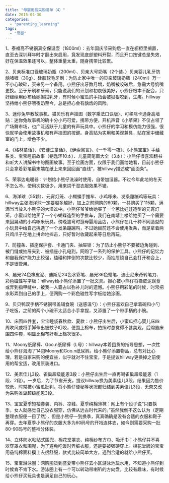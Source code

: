 ```yaml
---
title: "母婴用品采购清单（4）"
date: 2015-04-30
categories: 
  - "parenting_learning"
tags: 
  - "母婴"
---
```


1、泰福高不锈钢真空保温壶（1800ml）：去年国庆节采购后一直在橱柜里搁置，直至去深圳拜年时才翻出来启用，竟发现底部塑料开裂，而且开口按键总是失效，好在保温效果还可以，整体重量太重，随身携带比较累。

2、贝亲标准口径玻璃奶瓶（200ml）、贝亲大号奶嘴（2个装、）贝亲婴儿乳牙防龋啫喱（30g）、硅胶软毛牙刷：为防止家中唯一的贝亲玻璃奶瓶（240ml）万一不小心破碎，买来另一个备用。小熊仔出牙数月增，奶嘴被咬破后，急需大号奶嘴更换。至于牙刷和牙膏，只能说我们的计划和初衷很美好，小熊仔根本不配合，只好继续用纱布给她擦拭乳牙，有时候小蜜瓜的手指会被狠狠咬到，生疼。hillway坚持给小熊仔喂夜奶至今，总是担心会有龋齿的风险。

3、迷你兔早教故事机、猫贝乐有声挂图（数字乘法口诀版）、可移除卡通身高墙贴：迷你兔故事机的确十分小巧可爱，携带方便，开机声音《小苹果》不仅占领了广场舞市场，也广泛活跃于儿童的有声玩具中。小熊仔的学习和模仿能力很强，很快就学会使用故事机和有声挂图的按键。身高贴为实用和美观兼具，贴在家中储藏室的门上，增色不少。

4、《格林童话》、《安徒生童话》、《伊索寓言》、《一千零一夜》、《小熊宝宝》手绘系类、宝宝睡前故事（钥匙环10本）、儿童简笔画大全（3本）：小熊仔很喜欢翻书和听大人讲解书中的图画故事。至于绘画方面，仅限于我们画给她看，目前小熊仔只会拿着彩笔最末端在纸上来来回回画“直线”，被hillway描述成“画面条”。

5、荣事达电暖器：计划给小熊仔洗澡时使用，自带加湿器。不过今年此地的冬天不怎么冷，使用次数极少，用来烘干湿衣服效果不错。

6、海洋球（55颗）、元宵灯笼、小蝴蝶手推车、小鸡啄米、发条蹦蹦鸡等玩具：hillway主张海洋球一定要越多越好，加上之前网购的60颗，一共购买了115颗，满满当当放入小熊仔的大澡盆中。小熊仔爷爷给她买了一个芭比娃娃造型的元宵灯笼，小蜜瓜给她买了一个小蝴蝶造型的手推车，我们在南靖土楼给她买了一个需要来回晃动的小鸡啄米玩具。傍晚遛弯时逛母婴用品店，小熊仔在几十种不同造型的小玩具中给自己挑选了一个发条蹦蹦鸡，不过她目前还不会使用发条，而是拿着两只鸡爪子在地上拼命地摔击，只好暂时收藏起来等日后再玩。

7、防撞条、插座保护套、卡通门夹、抽屉锁：为了防止小熊仔不要被边角碰到、被门缝或抽屉夹到、被插座小孔电到，网购了一系列的保护工具。小熊仔的记忆力和自我保护能力比较强，磕碰和摔倒的次数比较少，而抽屉锁自己会打开和合上，不是很管用。

8、晨光24色橡皮泥、迪斯尼24色水彩笔、晨光36色蜡笔、迪士尼米奇转笔刀、彩色磁性写字板：hillway给小熊仔添置了一批文具。担心被小熊仔将橡皮泥误食或弄到指甲缝中，被我一人霸占以弥补儿时的遗憾。小熊仔用彩笔的时候，时常把水彩弄到自己的手上，便网购一个彩色磁性写字板给她涂画。

9、贝贝鸭双手柄不锈钢带盖辅食碗（送感温勺）：小熊仔喜欢自己拿着碗和小勺子吃饭，之前的两个小碗不太适合小手拿捏，又添置了一个带手柄的小碗。

10、床围四件套，宝宝睡袋春秋款、夏款：小熊仔出生后，小蜜瓜担心婴儿床四周吹风或将手脚伸出被蚊子叮咬，便围上棉布，拍照时总觉得不甚美观，后购置床围四件套，明显比棉布好看上档次很多。

11、Moony纸尿裤、Goo.n纸尿裤（L号）：hillway本着囤货的指导思想，一次性给小熊仔海淘了14包Moony和Goo.n纸尿裤。给小熊仔添置物品，总有对比心理，若是自家采购的便宜些，似乎就对不住宝宝，于是提议hillway更换掉之前使用的帮宝适，改用原装进口。

12、美素佳儿3段、雀巢超级能恩3段：小熊仔出生后一直再喝雀巢超级能恩（1段、2段）。一岁后，为了节省开支，提议hillway换为美素佳儿3段，结果因为售价较低，时常被小蜜瓜批判，将小熊仔便秘等状况都归结到美素佳儿3段，无奈又改为采购雀巢超级能恩3段。

13、宝宝夏季短袖套装、内裤、凉鞋、夏季纯棉薄袜：网上有个段子说“只要换季，女人就感觉自己没衣服穿，仿佛从远古时代来的。”虽然我倒不这么认为（定期整理衣服便一目了然），但是小熊仔一到换季，真真确确是没有合适的衣服和鞋子再穿。去年夏季小熊仔的衣服大多为60码号的开裆连体衣，如今则需要采购一批80-90码号的整裆分体装。

14、立体防水粘贴式围兜，棉花堂罩衣、纯棉纱布方巾、吸汗巾：小熊仔并不喜欢穿罩衣和围兜，为了避免吃饭时弄脏衣服，还是要被强硬穿上。棉花堂牌的宝宝用品纯棉面料摸上去很舒服，款式比较简单大方，遇到合适的就给小熊仔买。

15、宝宝游泳圈：网购囤货到盛夏带小熊仔去小区游泳池玩水用，不知道小熊仔到时候肯不肯下水。游泳圈上有一个可以转动带喇叭的方向盘，比较有趣味，有时候给小熊仔买玩具也是满足自己的玩心。
